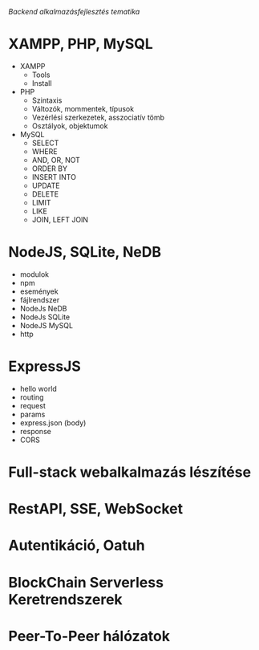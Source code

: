 _Backend alkalmazásfejlesztés tematika_

# XAMPP, PHP, MySQL

- XAMPP
    - Tools
    - Install
- PHP
    - Szintaxis
    - Változók, mommentek, típusok
    - Vezérlési szerkezetek, asszociatív tömb
    - Osztályok, objektumok
- MySQL
    - SELECT
    - WHERE
    - AND, OR, NOT
    - ORDER BY
    - INSERT INTO
    - UPDATE
    - DELETE
    - LIMIT
    - LIKE
    - JOIN, LEFT JOIN

# NodeJS, SQLite, NeDB

- modulok
- npm
- események
- fájlrendszer
- NodeJs NeDB
- NodeJs SQLite
- NodeJS MySQL
- http

# ExpressJS

- hello world
- routing
- request
- params
- express.json (body)
- response
- CORS

# Full-stack webalkalmazás lészítése

# RestAPI, SSE, WebSocket

# Autentikáció, Oatuh

# BlockChain Serverless Keretrendszerek

# Peer-To-Peer hálózatok

